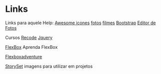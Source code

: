 # Links
Links para aquele Help:
[Awesome icones](https://fontawesome.com/icons)
[fotos](https://www.pexels.com/pt-br/)
[filmes](https://www.themoviedb.org/?language=pt-BR)
[Bootstrap](https://icons.getbootstrap.com)
[Editor de Fotos](https://pixlr.com/br/e/)

Cursos
[Recode](https://recode.org.br/)
[Jquery](https://owlcarousel2.github.io/OwlCarousel2/)


[FlexBox](https://knightsoftheflexboxtable.com/) Aprenda FlexBox

[Flexboxadventure](https://codingfantasy.com/games/flexboxadventure)

[StorySet](https://storyset.com/)  imagens para utilizar em projetos
